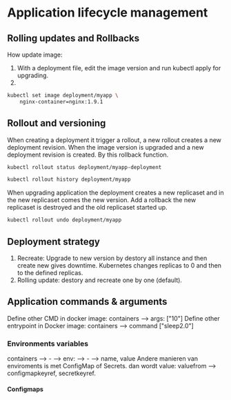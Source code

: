 # Application lifecycle management

## Rolling updates and Rollbacks
How update image:
1. With a deployment file, edit the image version and run kubectl apply for upgrading.
2. 
```bash 
kubectl set image deployment/myapp \
    nginx-container=nginx:1.9.1
```
## Rollout and versioning
When creating a deployment it trigger a rollout, a new rollout creates a new deployment revision. 
When the image version is upgraded and a new deployment revision is created. By this rollback function.
```bash
kubectl rollout status deployment/myapp-deployment
```
```bash
kubectl rollout history deployment/myapp
```
When upgrading application the deployment creates a new replicaset and in the new replicaset comes the new version. Add a rollback the new replicaset is destroyed and the old replicaset started up.
```bash
kubectl rollout undo deployment/myapp
```

## Deployment strategy
1. Recreate: Upgrade to new version by destory all instance and then create new gives downtime. Kubernetes changes replicas to 0 and then to the defined replicas. 
2. Rolling update: destory and recreate one by one (default). 


## Application commands & arguments
Define other CMD in docker image: containers --> args: ["10"]
Define other entrypoint in Docker image: containers --> command ["sleep2.0"]

### Environments variables
containers --> - --> env: --> - --> name, value
Andere manieren van enviroments is met ConfigMap of Secrets. dan wordt value: valuefrom --> configmapkeyref, secretkeyref.
#### Configmaps